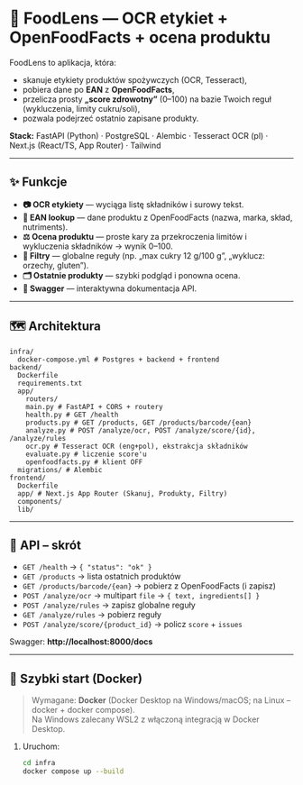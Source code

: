# 🍏 FoodLens — OCR etykiet + OpenFoodFacts + ocena produktu

FoodLens to aplikacja, która:
- skanuje etykiety produktów spożywczych (OCR, Tesseract),
- pobiera dane po **EAN** z **OpenFoodFacts**,
- przelicza prosty **„score zdrowotny”** (0–100) na bazie Twoich reguł (wykluczenia, limity cukru/soli),
- pozwala podejrzeć ostatnio zapisane produkty.

**Stack:** FastAPI (Python) · PostgreSQL · Alembic · Tesseract OCR (pl) · Next.js (React/TS, App Router) · Tailwind

---

## ✨ Funkcje

- **📷 OCR etykiety** — wyciąga listę składników i surowy tekst.
- **🔎 EAN lookup** — dane produktu z OpenFoodFacts (nazwa, marka, skład, nutriments).
- **⚖️ Ocena produktu** — proste kary za przekroczenia limitów i wykluczenia składników → wynik 0–100.
- **🧰 Filtry** — globalne reguły (np. „max cukry 12 g/100 g”, „wyklucz: orzechy, gluten”).
- **🗂 Ostatnie produkty** — szybki podgląd i ponowna ocena.
- **🧪 Swagger** — interaktywna dokumentacja API.

---

## 🗺 Architektura
```
infra/
  docker-compose.yml # Postgres + backend + frontend
backend/
  Dockerfile
  requirements.txt
  app/
    routers/
    main.py # FastAPI + CORS + routery
    health.py # GET /health
    products.py # GET /products, GET /products/barcode/{ean}
    analyze.py # POST /analyze/ocr, POST /analyze/score/{id}, /analyze/rules
    ocr.py # Tesseract OCR (eng+pol), ekstrakcja składników
    evaluate.py # liczenie score'u
    openfoodfacts.py # klient OFF
  migrations/ # Alembic
frontend/
  Dockerfile
  app/ # Next.js App Router (Skanuj, Produkty, Filtry)
  components/
  lib/
```


---

## 🔌 API – skrót

- `GET /health` → `{ "status": "ok" }`
- `GET /products` → lista ostatnich produktów
- `GET /products/barcode/{ean}` → pobierz z OpenFoodFacts (i zapisz)
- `POST /analyze/ocr` → multipart `file` → `{ text, ingredients[] }`
- `POST /analyze/rules` → zapisz globalne reguły
- `GET /analyze/rules` → pobierz reguły
- `POST /analyze/score/{product_id}` → policz `score` + `issues`

Swagger: **http://localhost:8000/docs**

---

## 🚀 Szybki start (Docker)

> Wymagane: **Docker** (Docker Desktop na Windows/macOS; na Linux – docker + docker compose).  
> Na Windows zalecany WSL2 z włączoną integracją w Docker Desktop.

1. Uruchom:
   ```bash
   cd infra
   docker compose up --build
  ```
